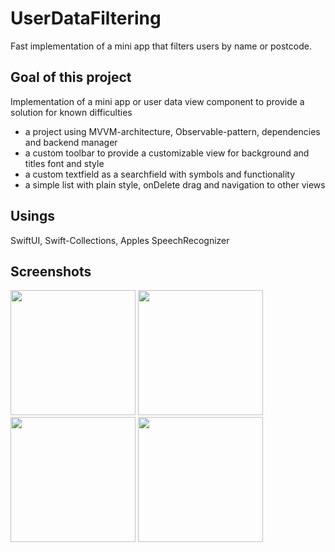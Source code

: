 # UserDataFiltering
Fast implementation of a mini app that filters users by name or postcode.

## Goal of this project
Implementation of a mini app or user data view component to provide a solution for known difficulties
- a project using MVVM-architecture, Observable-pattern, dependencies and backend manager
- a custom toolbar to provide a customizable view for background and titles font and style
- a custom textfield as a searchfield with symbols and functionality
- a simple list with plain style, onDelete drag and navigation to other views

## Usings
SwiftUI, Swift-Collections, Apples SpeechRecognizer

## Screenshots
<img src="https://github.com/Dgotin/UserDataFiltering/assets/70293522/016f9348-0098-4ee3-91f6-c6da766a0ecf" width="200">
<img src="https://github.com/Dgotin/UserDataFiltering/assets/70293522/bfdb169a-31a9-4d3e-af03-923223db9a28" width="200">
<img src="https://github.com/Dgotin/UserDataFiltering/assets/70293522/56d53cb8-cd0d-472a-afa5-5b1c61cc118f" width="200">
<img src="https://github.com/Dgotin/UserDataFiltering/assets/70293522/53d6fa1a-97cc-4bc5-b9e6-1eed5ab8e2ba" width="200">
